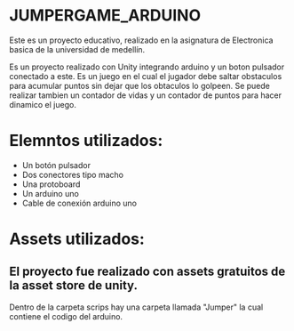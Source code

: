 # JUMPERGAME_ARDUINO
 
 Este es un proyecto educativo, realizado en la asignatura de Electronica basica de la universidad de medellín.
 
 Es un proyecto realizado con Unity integrando arduino y un boton pulsador conectado a este. Es un juego en el cual el jugador debe saltar obstaculos para acumular puntos sin dejar que los obtaculos lo golpeen. Se puede realizar tambien un contador de vidas y un contador de puntos para hacer dinamico el juego.
 
 # Elemntos utilizados:
 - Un botón pulsador
 - Dos conectores tipo macho
 - Una protoboard
 - Un arduino uno
 - Cable de conexión arduino uno

# Assets utilizados:

El proyecto fue realizado con assets gratuitos de la asset store de unity.
- 

Dentro de la  carpeta scrips hay una carpeta llamada "Jumper" la cual contiene el codigo del arduino.
